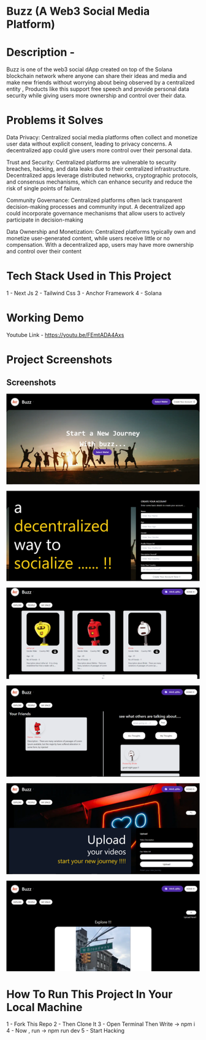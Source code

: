 
# Buzz (A Web3 Social Media Platform)

# Description - 

Buzz is one of the web3 social dApp created on top of the Solana blockchain network where anyone can share their ideas and media and make new friends without worrying about being observed by a centralized entity ,
Products like this support free speech and provide personal data security while giving users more ownership and control over their data.

# Problems it Solves

Data Privacy: Centralized social media platforms often collect and monetize user data without explicit consent, leading to privacy concerns. A decentralized app could give users more control over their personal data.

Trust and Security: Centralized platforms are vulnerable to security breaches, hacking, and data leaks due to their centralized infrastructure. Decentralized apps leverage distributed networks, cryptographic protocols, and consensus mechanisms, which can enhance security and reduce the risk of single points of failure.

Community Governance: Centralized platforms often lack transparent decision-making processes and community input. A decentralized app could incorporate governance mechanisms that allow users to actively participate in decision-making

Data Ownership and Monetization: Centralized platforms typically own and monetize user-generated content, while users receive little or no compensation. With a decentralized app, users may have more ownership and control over their content

# Tech Stack  Used in This Project 

1 - Next Js
 2 - Tailwind Css
 3 - Anchor Framework 
 4 - Solana

# Working Demo 

Youtube Link  -  https://youtu.be/FEmtADA4Axs


# Project Screenshots




## Screenshots

![App Screenshot](/FrontEnd/public/ScreenShots/1.png)

![App Screenshot](/FrontEnd/public/ScreenShots/2.png)

![App Screenshot](/FrontEnd/public/ScreenShots/3.png)

![App Screenshot](/FrontEnd/public/ScreenShots/4.png)

![App Screenshot](/FrontEnd/public/ScreenShots/5.png)

![App Screenshot](/FrontEnd/public/ScreenShots/6.png)


# How To Run This Project In Your Local Machine

1 - Fork This Repo
 2 - Then Clone It
 3 - Open Terminal Then Write -> npm i
 4 - Now , run  -> npm run dev 
 5 - Start Hacking